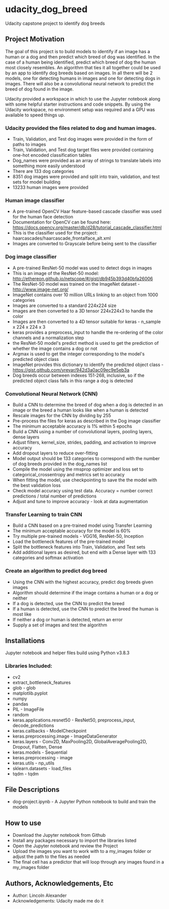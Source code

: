 # udacity_dog_breed
Udacity capstone project to identify dog breeds

## Project Motivation
The goal of this project is to build models to identify if an image has a human or a dog and then predict which breed of dog was identified.  In the case of a human being identified, predict which breed of dog the human most closely resembles.  An algorithm that ties it all together could be used by an app to identify dog breeds based on images.  In all there will be 2 models, one for detecting humans in images and one for detecting dogs in images.  There will also be a convolutional neural network to predict the breed of dog found in the image.

Udacity provided a workspace in which to use the Jupyter notebook along with some helpful starter instructions and code snippets.  By using the Udacity workspace, no environment setup was required and a GPU was available to speed things up.

### Udacity provided the files related to dog and human images.  
* Train, Validation, and Test dog images were provided in the form of paths to images
* Train, Validation, and Test dog target files were provided containing one-hot encoded classification tables
* Dog_names were provided as an array of strings to translate labels into something more easily understood
* There are 133 dog categories
* 8351 dog images were provided and split into train, validation, and test sets for model building
* 13233 human images were provided

### Human image classifier
* A pre-trained OpenCV Haar feature-based cascade classifier was used for the human face detection
* Documentation for OpenCV can be found here: https://docs.opencv.org/master/db/d28/tutorial_cascade_classifier.html
* This is the classifier used for the project: haarcascades/haarcascade_frontalface_alt.xml
* Images are converted to Grayscale before being sent to the classifier

### Dog image classifier
* A pre-trained ResNet-50 model was used to detect dogs in images
* This is an image of the ResNet-50 model: http://ethereon.github.io/netscope/#/gist/db945b393d40bfa26006
* The ResNet-50 model was trained on the ImageNet dataset - http://www.image-net.org/
* ImageNet contains over 10 million URLs linking to an object from 1000 categories
* Images are converted to a standard 224x224 size
* Images are then converted to a 3D tensor 224x224x3 to handle the color
* Images are then converted to a 4D tensor suitable for keras - n_sample x 224 x 224 x 3
* keras provides a preprocess_input to handle the re-ordering of the color channels and a normalization step
* the ResNet-50 model's predict method is used to get the prediction of whether the image contains a dog or not
* Argmax is used to get the integer corresponding to the model's predicted object class
* ImageNet provides this dictionary to identify the predicted object class - https://gist.github.com/yrevar/942d3a0ac09ec9e5eb3a
* Dog breeds occur between indexes 151-268, inclusive, so if the predicted object class falls in this range a dog is detected

### Convolutional Neural Network (CNN)
* Build a CNN to determine the breed of dog when a dog is detected in an image or the breed a human looks like when a human is detected
* Rescale images for the CNN by dividing by 255
* Pre-process the files for keras as described in the Dog image classifier
* The minimum acceptable accuracy is 1% within 5 epochs
* Build a CNN using a number of convolutional layers, pooling layers, dense layers
* Adjust filters, kernel_size, strides, padding, and activation to improve accuracy
* Add dropout layers to reduce over-fitting
* Model output should be 133 categories to correspond with the number of dog breeds provided in the dog_names list
* Compile the model using the rmsprop optimizer and loss set to categorical_crossentropy and metrics set to accuracy
* When fitting the model, use checkpointing to save the the model with the best validation loss
* Check model accuracy using test data.  Accuracy = number correct predictions / total number of predictions
* Adjust and tune to improve accuracy - look at data augmentation

### Transfer Learning to train CNN
* Build a CNN based on a pre-trained model using Transfer Learning
* The minimum acceptable accuracy for the model is 60%
* Try multiple pre-trained models - VGG16, ResNet-50, Inception           
* Load the bottleneck features of the pre-trained model
* Split the bottleneck features into Train, Validation, and Test sets
* Add additional layers as desired, but end with a Dense layer with 133 categories and softmax activation

### Create an algorithm to predict dog breed
* Using the CNN with the highest accuracy, predict dog breeds given images
* Algorithm should determine if the image contains a human or a dog or neither
* If a dog is detected, use the CNN to predict the breed
* If a human is detected, use the CNN to predict the breed the human is most like
* If neither a dog or human is detected, return an error
* Supply a set of images and test the algorithm


## Installations
Jupyter notebook and helper files build using Python v3.8.3

### Libraries Included:
* cv2
* extract_bottleneck_features
* glob - glob
* matplotlib.pyplot
* numpy
* pandas
* PIL - ImageFile
* random
* keras.applications.resnet50 - ResNet50, preprocess_input, decode_predictions
* keras.callbacks - ModelCheckpoint
* keras.preprocessing.image - ImageDataGenerator
* keras.layers - Conv2D, MaxPooling2D, GlobalAveragePooling2D, Dropout, Flatten, Dense
* keras.models - Sequential
* keras.preprocessing - image
* keras.utils - np_utils
* sklearn.datasets - load_files
* tqdm - tqdm


## File Descriptions
* dog-project.ipynb - A Jupyter Python notebook to build and train the models

## How to use
* Download the Jupyter notebook from Github
* Install any packages necessary to import the libraries listed
* Open the Jupyter notebook and review the Project
* Upload the images you want to work with to a my_images folder or adjust the path to the files as needed
* The final cell has a predictor that will loop through any images found in a my_images folder


## Authors, Acknowledgements, Etc
* Author:  Lincoln Alexander
* Acknowledgements:  Udacity made me do it
